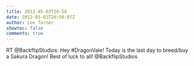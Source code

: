 ```yaml
---
title: 2012-05-03T20-50
date: 2012-05-03T20:50:07Z
author: Lee Turner
showtoc: false
comments: true
---
```


RT @BackflipStudios: Hey #DragonVale! Today is the last day to breed/buy a Sakura Dragon! Best of luck to all! @BackflipStudios

